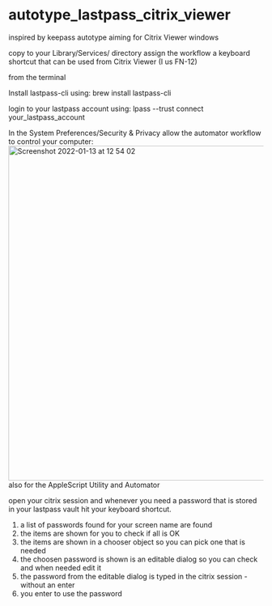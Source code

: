 # autotype_lastpass_citrix_viewer
inspired by keepass autotype aiming for Citrix Viewer windows

copy to your Library/Services/ directory
assign the workflow a keyboard shortcut that can be used from Citrix Viewer (I us FN-12)

from the terminal

Install lastpass-cli using: brew install lastpass-cli

login to your lastpass account using: lpass --trust connect your_lastpass_account

In the System Preferences/Security & Privacy allow the automator workflow to control your computer:<img width="662" alt="Screenshot 2022-01-13 at 12 54 02" src="https://user-images.githubusercontent.com/496774/149325740-4d0dbf37-63d4-4274-94a9-c90a922f1d38.png"> also for the AppleScript Utility and Automator


open your citrix session and whenever you need a password that is stored in your lastpass vault hit your keyboard shortcut.
1) a list of passwords found for your screen name are found
2) the items are shown for you to check if all is OK
3) the items are shown in a chooser object so you can pick one that is needed
4) the choosen password is shown is an editable dialog so you can check and when needed edit it
5) the password from the editable dialog is typed in the citrix session - without an enter
6) you enter to use the password
